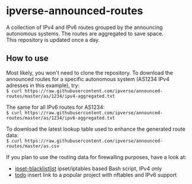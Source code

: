 # ipverse-announced-routes

A collection of IPv4 and IPv6 routes grouped by the announcing autonomous systems. The routes are aggregated to save space.  
This repository is updated once a day.

## How to use

Most likely, you won't need to clone the repository. To download the announced routes for a specific autonomous system (AS1234 IPv4 adresses in this example), try:  
```$ curl https://raw.githubusercontent.com/ipverse/announced-routes/master/as/1234/ipv4-aggregated.txt```

The same for all IPv6 routes for AS1234:  
```$ curl https://raw.githubusercontent.com/ipverse/announced-routes/master/as/1234/ipv6-aggregated.txt```

To download the latest lookup table used to enhance the generated route data:  
```$ curl https://raw.githubusercontent.com/ipverse/announced-routes/master/as.csv```

If you plan to use the routing data for firewalling purposes, have a look at:

  - [ipset-blacklistlist](https://github.com/trick77/ipset-blacklist) ipset/iptables based Bash script, IPv4 only
  - [todo](https://localhost) insert link to a popular project with nftables and IPv6 support
